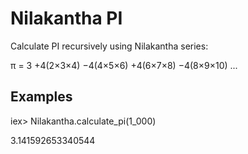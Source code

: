 # Nilakantha PI

Calculate PI recursively using Nilakantha series:

π = 3 +4(2×3×4) −4(4×5×6) +4(6×7×8) −4(8×9×10) ...

## Examples

iex> Nilakantha.calculate_pi(1_000)

3.141592653340544
